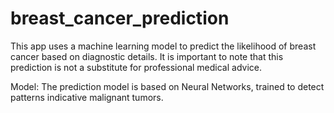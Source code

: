 # breast_cancer_prediction

This app uses a machine learning model to predict the likelihood of breast cancer based on diagnostic details. It is important to note that this prediction is not a substitute for professional medical advice.

Model:
The prediction model is based on Neural Networks, trained to detect patterns indicative malignant tumors.

